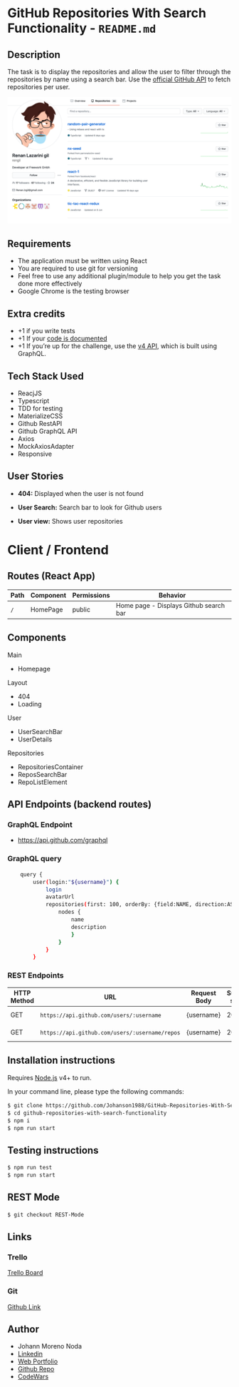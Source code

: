# GitHub Repositories With Search Functionality - `README.md` 

## Description

The task is to display the repositories and allow the user to filter through the repositories by name using a search bar. 
Use the [official GitHub API](https://docs.github.com/en/rest) to fetch repositories per user.

![GitHub repo image](/src/images/github-readme.png)

## Requirements

- The application must be written using React
- You are required to use git for versioning
- Feel free to use any additional plugin/module to help you get the task done more
effectively
- Google Chrome is the testing browser

## Extra credits

- +1 if you write tests
- +1 If your [code is documented](https://google.github.io/styleguide/jsguide.html#jsdoc)
- +1 If you’re up for the challenge, use the [v4 API](https://docs.github.com/en/graphql), which is built using GraphQL.

## Tech Stack Used

- ReacjJS
- Typescript
- TDD for testing
- MaterializeCSS
- Github RestAPI
- Github GraphQL API
- Axios
- MockAxiosAdapter
- Responsive

## User Stories

- **404:** Displayed when the user is not found

- **User Search:** Search bar to look for Github users

- **User view:** Shows user repositories

# Client / Frontend

## Routes (React App)
| Path                      | Component            | Permissions | Behavior                                                     |
| ------------------------- | -------------------- | ----------- | ------------------------------------------------------------ |
| `/`                       | HomePage              | public     | Home page - Displays Github search bar |

## Components

Main
 * Homepage

Layout
 * 404
 * Loading

User
 * UserSearchBar
 * UserDetails
 
Repositories
 * RepositoriesContainer
 * ReposSearchBar
 * RepoListElement

## API Endpoints (backend routes)

### GraphQL Endpoint

- https://api.github.com/graphql

### GraphQL query

```sh
    query {
        user(login:"${username}") {
            login
            avatarUrl
            repositories(first: 100, orderBy: {field:NAME, direction:ASC}) {
                nodes {
                    name
                    description
                    }
                }
            }
        }
```

### REST Endpoints

| HTTP Method | URL                         | Request Body                 | Success status | Error Status | Description                                                  |
| ----------- | --------------------------- | ---------------------------- | -------------- | ------------ | ------------------------------------------------------------ |
| GET         | `https://api.github.com/users/:username`           | {username}                | 200            | 404          | Gets user info          |
| GET        | `https://api.github.com/users/:username/repos`                | {username}      | 200            | 404          | Gets user's repositories |

## Installation instructions

Requires [Node.js](https://nodejs.org/) v4+ to run.

In your command line, please type the following commands:

```sh
$ git clone https://github.com/Johanson1988/GitHub-Repositories-With-Search-Functionality.git
$ cd github-repositories-with-search-functionality
$ npm i
$ npm run start
```
## Testing instructions

```sh
$ npm run test
$ npm run start
```

## REST Mode

```sh
$ git checkout REST-Mode
```

## Links

### Trello

[Trello Board](https://trello.com/b/7CPtRRzO/github-repo-mvst) 

### Git

[Github Link](https://github.com/screeeen/project-client)

## Author
* Johann Moreno Noda
* [Linkedin](https://www.linkedin.com/in/johannmoreno/)
* [Web Portfolio](https://web-portfolio-johann-moreno.herokuapp.com/)
* [Github Repo](https://github.com/Johanson1988?tab=stars)
* [CodeWars](https://www.codewars.com/users/johanson88)
